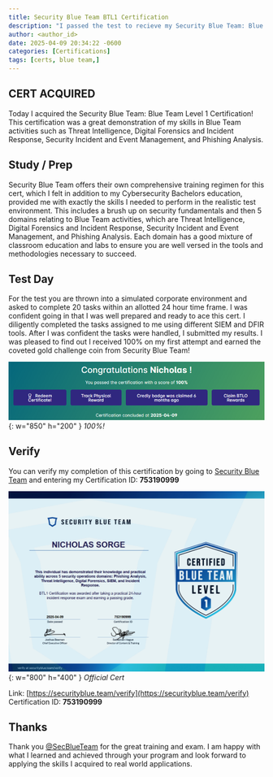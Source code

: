 ```yaml
---
title: Security Blue Team BTL1 Certification
description: "I passed the test to recieve my Security Blue Team: Blue Team Level 1 Certification."
author: <author_id>
date: 2025-04-09 20:34:22 -0600
categories: [Certifications]
tags: [certs, blue team,]
---
```


## CERT ACQUIRED

Today I acquired the Security Blue Team: Blue Team Level 1 Certification! This certification was a great demonstration of my skills in Blue Team activities such as Threat Intelligence, Digital Forensics and Incident Response, Security Incident and Event Management, and Phishing Analysis.

## Study / Prep

Security Blue Team offers their own comprehensive training regimen for this cert, which I felt in addition to my Cybersecurity Bachelors education, provided me with exactly the skills I needed to perform in the realistic test environment. This includes a brush up on security fundamentals and then 5 domains relating to Blue Team activities, which are Threat Intelligence, Digital Forensics and Incident Response, Security Incident and Event Management, and Phishing Analysis. Each domain has a good mixture of classroom education and labs to ensure you are well versed in the tools and methodologies necessary to succeed.

## Test Day

For the test you are thrown into a simulated corporate environment and asked to complete 20 tasks within an allotted 24 hour time frame. I was confident going in that I was well prepared and ready to ace this cert. I diligently completed the tasks assigned to me using different SIEM and DFIR tools. After I was confident the tasks were handled, I submitted my results. I was pleased to find out I received 100% on my first attempt and earned the coveted gold challenge coin from Security Blue Team!

![Desktop View](assets/img/content/sbt/btl1_100.PNG){: w="850" h="200" }
*100%!*

## Verify

You can verify my completion of this certification by going to [Security Blue Team](https://securityblue.team/verify) and entering my Certification ID: **753190999**

![Desktop View](assets/img/content/sbt/btl1_cert.PNG){: w="800" h="400" }
*Official Cert*

Link: [https://securityblue.team/verify](https://securityblue.team/verify)  
Certification ID: **753190999**

## Thanks

Thank you [@SecBlueTeam](https://x.com/SecBlueTeam) for the great training and exam. I am happy with what I learned and achieved through your program and look forward to applying the skills I acquired to real world applications.
